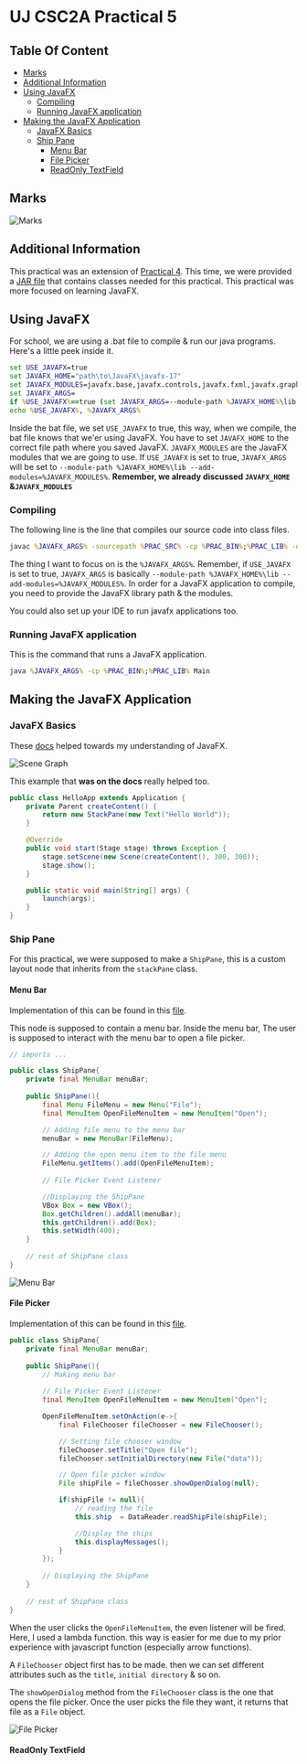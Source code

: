 # UJ CSC2A Practical 5

## Table Of Content

- [Marks](#marks)
- [Additional Information](#additional-information)
- [Using JavaFX](#using-javafx)
    * [Compiling](#compiling)
    * [Running JavaFX application](#running-javafx-application)
- [Making the JavaFX Application](#making-the-javafx-application)
    * [JavaFX Basics](#javafx-basics)
    * [Ship Pane](#ship-pane)
        + [Menu Bar](#menu-bar)
        + [File Picker](#file-picker)
        + [ReadOnly TextField](#readonly-textfield)

## Marks

![Marks](./docs/Marks.png)

## Additional Information

This practical was an extension of [Practical 4](https://github.com/ThaBeanBoy/UJ_CSC2A_P04). 
This time, we were provided a [JAR file](./lib/p05.jar) that contains classes needed for this
practical. This practical was more focused on learning JavaFX.

## Using JavaFX

For school, we are using a .bat file to compile & run our java programs. Here's a little peek
inside it.

```bat
set USE_JAVAFX=true
set JAVAFX_HOME="path\to\JavaFX\javafx-17"
set JAVAFX_MODULES=javafx.base,javafx.controls,javafx.fxml,javafx.graphics,javafx.media
set JAVAFX_ARGS=
if %USE_JAVAFX%==true (set JAVAFX_ARGS=--module-path %JAVAFX_HOME%\lib --add-modules=%JAVAFX_MODULES%)
echo %USE_JAVAFX%, %JAVAFX_ARGS%
```
Inside the bat file, we set `USE_JAVAFX` to true, this way, when we compile, the bat file knows that we'er using JavaFX.
You have to set `JAVAFX_HOME` to the correct file path where you saved JavaFX. `JAVAFX_MODULES` are the JavaFX modules
that we are going to use. If `USE_JAVAFX` is set to true, `JAVAFX_ARGS` will be set to 
`--module-path %JAVAFX_HOME%\lib --add-modules=%JAVAFX_MODULES%`. **Remember, we already discussed `JAVAFX_HOME` &`JAVAFX_MODULES`**

### Compiling

The following line is the line that compiles our source code into class files.

```bat
javac %JAVAFX_ARGS% -sourcepath %PRAC_SRC% -cp %PRAC_BIN%;%PRAC_LIB% -d %PRAC_BIN% %PRAC_SRC%\Main.java
```

The thing I want to focus on is the `%JAVAFX_ARGS%`. Remember, if `USE_JAVAFX` is set to true, `JAVAFX_ARGS` is basically
`--module-path %JAVAFX_HOME%\lib --add-modules=%JAVAFX_MODULES%`. In order for a JavaFX application to compile, you need
to provide the JavaFX library path & the modules.

You could also set up your IDE to run javafx applications too.

### Running JavaFX application

This is the command that runs a JavaFX application.

```bat
java %JAVAFX_ARGS% -cp %PRAC_BIN%;%PRAC_LIB% Main
```

## Making the JavaFX Application

### JavaFX Basics

These [docs](https://fxdocs.github.io/docs/html5/) helped towards my understanding of JavaFX.

![Scene Graph](./docs/scene_graph.jpg)

This example that **was on the docs** really helped too.
```java
public class HelloApp extends Application {
    private Parent createContent() {
        return new StackPane(new Text("Hello World"));
    }

    @Override
    public void start(Stage stage) throws Exception {
        stage.setScene(new Scene(createContent(), 300, 300));
        stage.show();
    }

    public static void main(String[] args) {
        launch(args);
    }
}
```

### Ship Pane

For this practical, we were supposed to make a `ShipPane`, this is a custom layout node that 
inherits from the `stackPane` class. 

#### Menu Bar

Implementation of this can be found in this [file](./src/acsse/csc2a/gui/ShipPane.java).

This node is supposed to contain a menu bar. Inside the menu bar, The user is supposed to 
interact with the menu bar to open a file picker.

```java
// imports ...

public class ShipPane{
    private final MenuBar menuBar;
    
    public ShipPane(){
        final Menu FileMenu = new Menu("File");
        final MenuItem OpenFileMenuItem = new MenuItem("Open");

        // Adding file menu to the menu bar
        menuBar = new MenuBar(FileMenu);

        // Adding the open menu item to the file menu
        FileMenu.getItems().add(OpenFileMenuItem);
        
        // File Picker Event Listener

        //Displaying the ShipPane
        VBox Box = new VBox();
        Box.getChildren().addAll(menuBar);
        this.getChildren().add(Box);
        this.setWidth(400);
    }
    
    // rest of ShipPane class
}
```

![Menu Bar](./docs/menu-bar.png)

#### File Picker

Implementation of this can be found in this [file](./src/acsse/csc2a/gui/ShipPane.java).

```java
public class ShipPane{
    private final MenuBar menuBar;
    
    public ShipPane(){
        // Making menu bar
        
        // File Picker Event Listener
        final MenuItem OpenFileMenuItem = new MenuItem("Open");

        OpenFileMenuItem.setOnAction(e->{
            final FileChooser fileChooser = new FileChooser();

            // Setting file chooser window
            fileChooser.setTitle("Open file");
            fileChooser.setInitialDirectory(new File("data"));

            // Open file picker window
            File shipFile = fileChooser.showOpenDialog(null);

            if(shipFile != null){
                // reading the file
                this.ship  = DataReader.readShipFile(shipFile);

                //Display the ships
                this.displayMessages();
            }
        });
        
        // Displaying the ShipPane
    }
    
    // rest of ShipPane class
}
```
When the user clicks the `OpenFileMenuItem`, the even listener will be fired. Here, I used
a lambda function. this way is easier for me due to my prior experience with javascript 
function (especially arrow functions).

A `FileChooser` object first has to be made. then we can set different attributes such as 
the `title`, `initial directory` & so on.

The `showOpenDialog` method from the `FileChooser` class is the one that opens the file picker.
Once the user picks the file they want, it returns that file as a `File` object.

![File Picker](./docs/file-picker.png)

#### ReadOnly TextField
